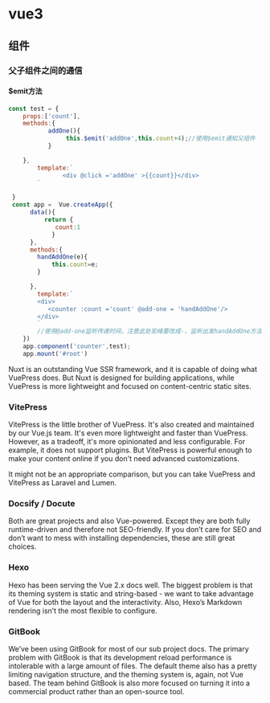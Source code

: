 # vue3
## 组件
### 父子组件之间的通信

#### $emit方法
```js
const test = {
    props:['count'],
    methods:{
           addOne(){
                this.$emit('addOne',this.count+4);//使用$emit通知父组件
           } 

    },
        template:`
               <div @click ='addOne' >{{count}}</div>
        `

 } 
 const app =  Vue.createApp({
      data(){
          return {
             count:1
            }
      },
      methods:{
        handAddOne(e){
            this.count=e;
        }

      },
        template:`
        <div>
           <counter :count ='count' @add-one = 'handAddOne'/>   
        </div>
        `
        //使用@add-one监听传递时间，注意此处驼峰要改成-，监听出发handAddOne方法
    })
    app.component('counter',test);
    app.mount('#root')
```
Nuxt is an outstanding Vue SSR framework, and it is capable of doing what VuePress does. But Nuxt is designed for building applications, while VuePress is more lightweight and focused on content-centric static sites.

### VitePress

VitePress is the little brother of VuePress. It's also created and maintained by our Vue.js team. It's even more lightweight and faster than VuePress. However, as a tradeoff, it's more opinionated and less configurable. For example, it does not support plugins. But VitePress is powerful enough to make your content online if you don't need advanced customizations.

It might not be an appropriate comparison, but you can take VuePress and VitePress as Laravel and Lumen.

### Docsify / Docute

Both are great projects and also Vue-powered. Except they are both fully runtime-driven and therefore not SEO-friendly. If you don’t care for SEO and don’t want to mess with installing dependencies, these are still great choices.

### Hexo

Hexo has been serving the Vue 2.x docs well. The biggest problem is that its theming system is static and string-based - we want to take advantage of Vue for both the layout and the interactivity. Also, Hexo’s Markdown rendering isn’t the most flexible to configure.

### GitBook

We’ve been using GitBook for most of our sub project docs. The primary problem with GitBook is that its development reload performance is intolerable with a large amount of files. The default theme also has a pretty limiting navigation structure, and the theming system is, again, not Vue based. The team behind GitBook is also more focused on turning it into a commercial product rather than an open-source tool.
